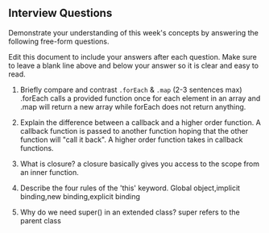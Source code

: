 

## Interview Questions
Demonstrate your understanding of this week's concepts by answering the following free-form questions.

Edit this document to include your answers after each question. Make sure to leave a blank line above and below your answer so it is clear and easy to read.

1. Briefly compare and contrast `.forEach` & `.map` (2-3 sentences max)
.forEach calls a provided function once for each element in an array and .map will return a new array while forEach does not return anything.

2. Explain the difference between a callback and a higher order function.
A callback function is passed to another function hoping that
the other function will "call it back". A higher order function takes in callback functions.

3. What is closure?
a closure basically gives you access to the scope from an inner function.

4. Describe the four rules of the 'this' keyword.
Global object,implicit binding,new binding,explicit binding

5. Why do we need super() in an extended class?
super refers to the parent class
